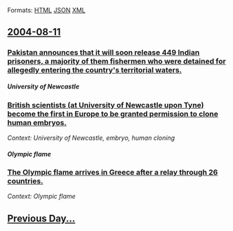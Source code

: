 
Formats: [HTML](2004/08/11/index.html)  [JSON](2004/08/11/index.json)  [XML](2004/08/11/index.xml)  

## [2004-08-11](/news/2004/08/11/index.md)

##### 
### [ Pakistan announces that it will soon release 449 Indian prisoners, a majority of them fishermen who were detained for allegedly entering the country's territorial waters. ](/news/2004/08/11/pakistan-announces-that-it-will-soon-release-449-indian-prisoners-a-majority-of-them-fishermen-who-were-detained-for-allegedly-entering-th.md)
##### University of Newcastle
### [ British scientists (at University of Newcastle upon Tyne) become the first in Europe to be granted permission to clone human embryos. ](/news/2004/08/11/british-scientists-at-university-of-newcastle-upon-tyne-become-the-first-in-europe-to-be-granted-permission-to-clone-human-embryos.md)
_Context: University of Newcastle, embryo, human cloning_

##### Olympic flame
### [ The Olympic flame arrives in Greece after a relay through 26 countries. ](/news/2004/08/11/the-olympic-flame-arrives-in-greece-after-a-relay-through-26-countries.md)
_Context: Olympic flame_

## [Previous Day...](/news/2004/08/10/index.md)

